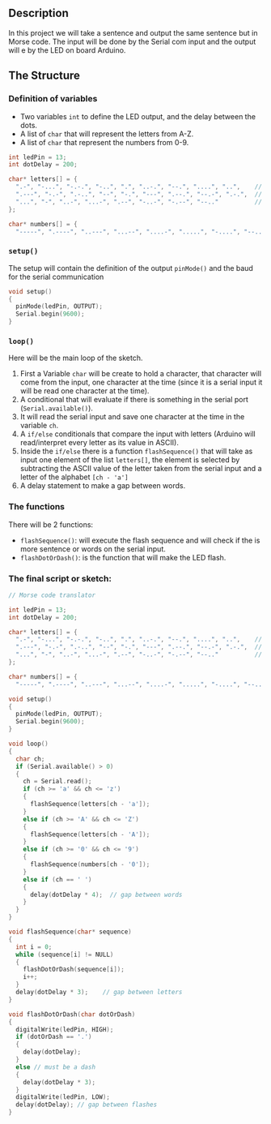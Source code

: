 
## Description

In this project we will take a sentence and output the same sentence but in Morse code. The input will be done by the Serial com input and the output will e by the LED on board Arduino.

## The Structure

### Definition of variables

* Two variables `int` to define the LED output, and the delay between the dots.  
* A list of `char` that will represent the letters from A-Z.  
* A list of `char` that represent the numbers from 0-9.  

```C++
int ledPin = 13;
int dotDelay = 200;

char* letters[] = {
  ".-", "-...", "-.-.", "-..", ".", "..-.", "--.", "....", "..",    // A-I
  ".---", "-.-", ".-..", "--", "-.", "---", ".--.", "--.-", ".-.",  // J-R
  "...", "-", "..-", "...-", ".--", "-..-", "-.--", "--.."          // S-Z
};

char* numbers[] = {
  "-----", ".----", "..---", "...--", "....-", ".....", "-....", "--...", "---..", "----."};
```

### `setup()`

The setup will contain the definition of the output `pinMode()` and the baud for the serial communication

```C++
void setup()                 
{
  pinMode(ledPin, OUTPUT);
  Serial.begin(9600);
}
``` 

### `loop()`

Here will be the main loop of the sketch.
1. First a Variable `char` will be create to hold a character, that character will come from the input, one character at the time (since it is a serial input it will be read one character at the time).
2. A conditional that will evaluate if there is something in the serial port (`Serial.available()`).
3. It will read the serial input and save one character at the time in the variable `ch`. 
4. A `if/else` conditionals that compare the input with letters (Arduino will read/interpret every letter as its value in ASCII).  
5. Inside the `if/else` there is a function `flashSequence()` that will take as input one element of the list `letters[]`, the element is selected by subtracting the ASCII value of the letter taken from the serial input and a letter of the alphabet `[ch - 'a']`
6. A delay statement to make a gap between words.

### The functions 

There will be 2 functions:

* `flashSequence()`: will execute the flash sequence and will check if the is more sentence or words on the serial input.
* `flashDotOrDash()`: is the function that will make the LED flash. 

### The final script or sketch:

```C++
// Morse code translator

int ledPin = 13;
int dotDelay = 200;

char* letters[] = {
  ".-", "-...", "-.-.", "-..", ".", "..-.", "--.", "....", "..",    // A-I
  ".---", "-.-", ".-..", "--", "-.", "---", ".--.", "--.-", ".-.",  // J-R
  "...", "-", "..-", "...-", ".--", "-..-", "-.--", "--.."          // S-Z
};

char* numbers[] = {
  "-----", ".----", "..---", "...--", "....-", ".....", "-....", "--...", "---..", "----."};

void setup()                 
{
  pinMode(ledPin, OUTPUT);
  Serial.begin(9600);
}

void loop()                    
{
  char ch;
  if (Serial.available() > 0)
  {
    ch = Serial.read();
    if (ch >= 'a' && ch <= 'z')
    {
      flashSequence(letters[ch - 'a']);
    }
    else if (ch >= 'A' && ch <= 'Z')
    {
      flashSequence(letters[ch - 'A']);
    }
    else if (ch >= '0' && ch <= '9')
    {
      flashSequence(numbers[ch - '0']);
    }
    else if (ch == ' ')
    {
      delay(dotDelay * 4);  // gap between words  
    }
  }
}

void flashSequence(char* sequence)
{
  int i = 0;
  while (sequence[i] != NULL)
  {
    flashDotOrDash(sequence[i]);
    i++;
  }
  delay(dotDelay * 3);    // gap between letters
}

void flashDotOrDash(char dotOrDash)
{
  digitalWrite(ledPin, HIGH);
  if (dotOrDash == '.')
  {
    delay(dotDelay);           
  }
  else // must be a dash
  {
    delay(dotDelay * 3);           
  }
  digitalWrite(ledPin, LOW);    
  delay(dotDelay); // gap between flashes
}
```